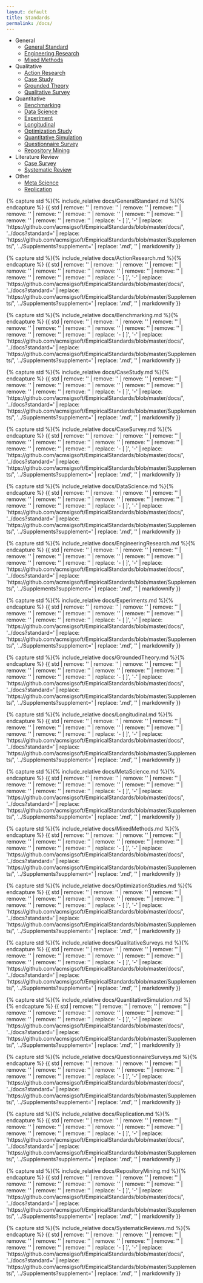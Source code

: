 ```yaml
---
layout: default
title: Standards
permalink: /docs/
---   
```


<html>
<head>
<style>

.tablinks {
  padding: 4px 10px;
  font-size: 16px;
}

.tab, .tab ul {
  list-style-type: none;
}

.tab p {
  padding: 0;
  margin-bottom: 0;
}

.tablinks:hover {
  background-color: #ddd;
}

.tabcontent {
  color: black;
  display: none;
  padding: 10px 20px;
  height: 100%;
}

</style>
<script src="../form_generator/js/read_standards.js"></script>
<script>
function openStandardFromURL(evt) {
  standardName = getParameterByName('standard')[0].replaceAll('"', '');

  var i, tabcontent, tablinks;
  tabcontent = document.getElementsByClassName("tabcontent");
  for (i = 0; i < tabcontent.length; i++) {
    tabcontent[i].style.display = "none";
  }
  tablinks = document.getElementsByClassName("tablinks");
  for (i = 0; i < tablinks.length; i++) {
    tablinks[i].className = tablinks[i].className.replace(" active", "");
  }
  document.getElementById(standardName).style.display = "block";
  document.getElementById(standardName+'_b').className += " active";
}
</script>

<!-- Google tag (gtag.js) -->
<script async src="https://www.googletagmanager.com/gtag/js?id={{ site.google_analytics }}"></script>
<script>
  window.dataLayer = window.dataLayer || [];
  function gtag(){dataLayer.push(arguments);}
  gtag('js', new Date());
  gtag('config', '{{ site.google_analytics }}');
</script>
</head>

<body onload="openStandardFromURL(event)">

<!-- Standards list/table of contents -->
<ul class="tab">
  <li>
	General
	<ul>
		<li><a id="GeneralStandard_b"        class="tablinks" href="#Display" onclick="openStandard(event, 'GeneralStandard')">General Standard</a></li>
		<li><a id="EngineeringResearch_b"    class="tablinks" href="#Display" onclick="openStandard(event, 'EngineeringResearch')">Engineering Research</a></li>
		<li><a id="MixedMethods_b"           class="tablinks" href="#Display" onclick="openStandard(event, 'MixedMethods')">Mixed Methods</a></li>
	</ul>
  </li>
  <li>
	Qualitative
	<ul>
		<li><a id="ActionResearch_b"         class="tablinks" href="#Display" onclick="openStandard(event, 'ActionResearch')">Action Research</a></li>
		<li><a id="CaseStudy_b"              class="tablinks" href="#Display" onclick="openStandard(event, 'CaseStudy')">Case Study</a></li>
		<li><a id="GroundedTheory_b"         class="tablinks" href="#Display" onclick="openStandard(event, 'GroundedTheory')">Grounded Theory</a></li>
		<li><a id="QualitativeSurvey_b"     class="tablinks" href="#Display" onclick="openStandard(event, 'QualitativeSurveys')">Qualitative Survey</a></li>
	</ul>
  </li>
  <li>
	Quantitative
	<ul>
		<li><a id="Benchmarking_b"           class="tablinks" href="#Display" onclick="openStandard(event, 'Benchmarking')">Benchmarking</a></li>
		<li><a id="DataScience_b"            class="tablinks" href="#Display" onclick="openStandard(event, 'DataScience')">Data Science</a></li>
		<li><a id="Experiment_b"            class="tablinks" href="#Display" onclick="openStandard(event, 'Experiments')">Experiment</a></li>
		<li><a id="Longitudinal_b"           class="tablinks" href="#Display" onclick="openStandard(event, 'Longitudinal')">Longitudinal</a></li>
		<li><a id="OptimizationStudy_b"    	class="tablinks" href="#Display" onclick="openStandard(event, 'OptimizationStudies')">Optimization Study</a></li>
		<li><a id="QuantitativeSimulation_b" class="tablinks" href="#Display" onclick="openStandard(event, 'QuantitativeSimulation')">Quantitative Simulation</a></li>
		<li><a id="QuestionnaireSurvey_b"   class="tablinks" href="#Display" onclick="openStandard(event, 'QuestionnaireSurveys')">Questionnaire Survey</a></li>
		<li><a id="RepositoryMining_b"       class="tablinks" href="#Display" onclick="openStandard(event, 'RepositoryMining')">Repository Mining</a></li>
	</ul>
  </li>
  <li>
	Literature Review
	<ul>
		<li><a id="CaseSurvey_b"             class="tablinks" href="#Display" onclick="openStandard(event, 'CaseSurvey')">Case Survey</a></li>
		<li><a id="SystematicReviews_b"      class="tablinks" href="#Display" onclick="openStandard(event, 'SystematicReviews')">Systematic Review</a></li>
	</ul>
  </li>
  <li>
	Other
	<ul>
		<li><a id="MetaScience_b"            class="tablinks" href="#Display" onclick="openStandard(event, 'MetaScience')">Meta Science</a></li>
		<li><a id="Replication_b"            class="tablinks" href="#Display" onclick="openStandard(event, 'Replication')">Replication</a></li>
	</ul>
  </li>
</ul>

<div id="Display">
<div id="GeneralStandard" class="tabcontent">
  <p>
    {% capture std %}{% include_relative docs/GeneralStandard.md %}{% endcapture %}
    {{ std | remove: '<standard name="General Standard">' | remove: '<checklist name="Essential">' | remove: '<checklist name="Desirable">' | remove: '<checklist name="Extraordinary">' | remove: '</checklist>' | remove: '</standard>' | remove: '<footnote>' | remove: '</footnote>' | remove: '<intro>' | remove: '<method>' | remove: '<results>' | remove: '<discussion>' | remove: '<other>' | replace: '- [ ]', '-' | replace: 'https://github.com/acmsigsoft/EmpiricalStandards/blob/master/docs/', '../docs?standard=' | replace: 'https://github.com/acmsigsoft/EmpiricalStandards/blob/master/Supplements/', '../Supplements?supplement=' | replace: '.md', '' | markdownify }}
  </p>
</div>

<div id="ActionResearch" class="tabcontent">
  <p>
    {% capture std %}{% include_relative docs/ActionResearch.md %}{% endcapture %}
    {{ std | remove: '<standard name="Action Research">' | remove: '<checklist name="Essential">' | remove: '<checklist name="Desirable">' | remove: '<checklist name="Extraordinary">' | remove: '</checklist>' | remove: '</standard>' | remove: '<footnote>' | remove: '</footnote>' | remove: '<intro>' | remove: '<method>' | remove: '<results>' | remove: '<discussion>' | remove: '<other>' | replace: '- [ ]', '-' | replace: 'https://github.com/acmsigsoft/EmpiricalStandards/blob/master/docs/', '../docs?standard=' | replace: 'https://github.com/acmsigsoft/EmpiricalStandards/blob/master/Supplements/', '../Supplements?supplement=' | replace: '.md', '' | markdownify }}
  </p>
</div>

<div id="Benchmarking" class="tabcontent">
  <p>
    {% capture std %}{% include_relative docs/Benchmarking.md %}{% endcapture %}
    {{ std | remove: '<standard name="Benchmarking (of Software Systems)">' | remove: '<checklist name="Essential">' | remove: '<checklist name="Desirable">' | remove: '<checklist name="Extraordinary">' | remove: '</checklist>' | remove: '</standard>' | remove: '<footnote>' | remove: '</footnote>' | remove: '<intro>' | remove: '<method>' | remove: '<results>' | remove: '<discussion>' | remove: '<other>' | replace: '- [ ]', '-' | replace: 'https://github.com/acmsigsoft/EmpiricalStandards/blob/master/docs/', '../docs?standard=' | replace: 'https://github.com/acmsigsoft/EmpiricalStandards/blob/master/Supplements/', '../Supplements?supplement=' | replace: '.md', '' | markdownify }}
  </p>
</div>

<div id="CaseStudy" class="tabcontent">
  <p>
    {% capture std %}{% include_relative docs/CaseStudy.md %}{% endcapture %}
    {{ std | remove: '<standard name="Case Study and Ethnography">' | remove: '<checklist name="Essential">' | remove: '<checklist name="Desirable">' | remove: '<checklist name="Extraordinary">' | remove: '</checklist>' | remove: '</standard>' | remove: '<footnote>' | remove: '</footnote>' | remove: '<intro>' | remove: '<method>' | remove: '<results>' | remove: '<discussion>' | remove: '<other>' | replace: '- [ ]', '-' | replace: 'https://github.com/acmsigsoft/EmpiricalStandards/blob/master/docs/', '../docs?standard=' | replace: 'https://github.com/acmsigsoft/EmpiricalStandards/blob/master/Supplements/', '../Supplements?supplement=' | replace: '.md', '' | markdownify }}
  </p>
</div>

<div id="CaseSurvey" class="tabcontent">
  <p>
    {% capture std %}{% include_relative docs/CaseSurvey.md %}{% endcapture %}
    {{ std | remove: '<standard name="Case Survey">' | remove: '<checklist name="Essential">' | remove: '<checklist name="Desirable">' | remove: '<checklist name="Extraordinary">' | remove: '</checklist>' | remove: '</standard>' | remove: '<footnote>' | remove: '</footnote>' | remove: '<intro>' | remove: '<method>' | remove: '<results>' | remove: '<discussion>' | remove: '<other>' | replace: '- [ ]', '-' | replace: 'https://github.com/acmsigsoft/EmpiricalStandards/blob/master/docs/', '../docs?standard=' | replace: 'https://github.com/acmsigsoft/EmpiricalStandards/blob/master/Supplements/', '../Supplements?supplement=' | replace: '.md', '' | markdownify }}
  </p>
</div>

<div id="DataScience" class="tabcontent">
  <p>
    {% capture std %}{% include_relative docs/DataScience.md %}{% endcapture %}
    {{ std | remove: '<standard name="Data Science">' | remove: '<checklist name="Essential">' | remove: '<checklist name="Desirable">' | remove: '<checklist name="Extraordinary">' | remove: '</checklist>' | remove: '</standard>' | remove: '<footnote>' | remove: '</footnote>' | remove: '<intro>' | remove: '<method>' | remove: '<results>' | remove: '<discussion>' | remove: '<other>' | replace: '- [ ]', '-' | replace: 'https://github.com/acmsigsoft/EmpiricalStandards/blob/master/docs/', '../docs?standard=' | replace: 'https://github.com/acmsigsoft/EmpiricalStandards/blob/master/Supplements/', '../Supplements?supplement=' | replace: '.md', '' | markdownify }}
  </p>
</div>

<div id="EngineeringResearch" class="tabcontent">
  <p>
    {% capture std %}{% include_relative docs/EngineeringResearch.md %}{% endcapture %}
    {{ std | remove: '<standard name="Engineering Methods">' | remove: '<checklist name="Essential">' | remove: '<checklist name="Desirable">' | remove: '<checklist name="Extraordinary">' | remove: '</checklist>' | remove: '</standard>' | remove: '<footnote>' | remove: '</footnote>' | remove: '<intro>' | remove: '<method>' | remove: '<results>' | remove: '<discussion>' | remove: '<other>' | replace: '- [ ]', '-' | replace: 'https://github.com/acmsigsoft/EmpiricalStandards/blob/master/docs/', '../docs?standard=' | replace: 'https://github.com/acmsigsoft/EmpiricalStandards/blob/master/Supplements/', '../Supplements?supplement=' | replace: '.md', '' | markdownify }}
  </p>
</div>

<div id="Experiments" class="tabcontent">
  <p>
    {% capture std %}{% include_relative docs/Experiments.md %}{% endcapture %}
    {{ std | remove: '<standard name="Experiments (with Human Participants)">' | remove: '<checklist name="Essential">' | remove: '<checklist name="Desirable">' | remove: '<checklist name="Extraordinary">' | remove: '</checklist>' | remove: '</standard>' | remove: '<footnote>' | remove: '</footnote>' | remove: '<intro>' | remove: '<method>' | remove: '<results>' | remove: '<discussion>' | remove: '<other>' | replace: '- [ ]', '-' | replace: 'https://github.com/acmsigsoft/EmpiricalStandards/blob/master/docs/', '../docs?standard=' | replace: 'https://github.com/acmsigsoft/EmpiricalStandards/blob/master/Supplements/', '../Supplements?supplement=' | replace: '.md', '' | markdownify }}
  </p>
</div>

<div id="GroundedTheory" class="tabcontent">
  <p>
    {% capture std %}{% include_relative docs/GroundedTheory.md %}{% endcapture %}
    {{ std | remove: '<standard name="Grounded Theory">' | remove: '<checklist name="Essential">' | remove: '<checklist name="Desirable">' | remove: '<checklist name="Extraordinary">' | remove: '</checklist>' | remove: '</standard>' | remove: '<footnote>' | remove: '</footnote>' | remove: '<intro>' | remove: '<method>' | remove: '<results>' | remove: '<discussion>' | remove: '<other>' | replace: '- [ ]', '-' | replace: 'https://github.com/acmsigsoft/EmpiricalStandards/blob/master/docs/', '../docs?standard=' | replace: 'https://github.com/acmsigsoft/EmpiricalStandards/blob/master/Supplements/', '../Supplements?supplement=' | replace: '.md', '' | markdownify }}
  </p>
</div>

<div id="Longitudinal" class="tabcontent">
  <p>
    {% capture std %}{% include_relative docs/Longitudinal.md %}{% endcapture %}
    {{ std | remove: '<standard name="Longitudinal">' | remove: '<checklist name="Essential">' | remove: '<checklist name="Desirable">' | remove: '<checklist name="Extraordinary">' | remove: '</checklist>' | remove: '</standard>' | remove: '<footnote>' | remove: '</footnote>' | remove: '<intro>' | remove: '<method>' | remove: '<results>' | remove: '<discussion>' | remove: '<other>' | replace: '- [ ]', '-' | replace: 'https://github.com/acmsigsoft/EmpiricalStandards/blob/master/docs/', '../docs?standard=' | replace: 'https://github.com/acmsigsoft/EmpiricalStandards/blob/master/Supplements/', '../Supplements?supplement=' | replace: '.md', '' | markdownify }}
  </p>
</div>

<div id="MetaScience" class="tabcontent">
  <p>
    {% capture std %}{% include_relative docs/MetaScience.md %}{% endcapture %}
    {{ std | remove: '<standard name="Meta Science">' | remove: '<checklist name="Essential">' | remove: '<checklist name="Desirable">' | remove: '<checklist name="Extraordinary">' | remove: '</checklist>' | remove: '</standard>' | remove: '<footnote>' | remove: '</footnote>' | remove: '<intro>' | remove: '<method>' | remove: '<results>' | remove: '<discussion>' | remove: '<other>' | replace: '- [ ]', '-' | replace: 'https://github.com/acmsigsoft/EmpiricalStandards/blob/master/docs/', '../docs?standard=' | replace: 'https://github.com/acmsigsoft/EmpiricalStandards/blob/master/Supplements/', '../Supplements?supplement=' | replace: '.md', '' | markdownify }}
  </p>
</div>

<div id="MixedMethods" class="tabcontent">
  <p>
    {% capture std %}{% include_relative docs/MixedMethods.md %}{% endcapture %}
    {{ std | remove: '<standard name="Mixed Methods">' | remove: '<checklist name="Essential">' | remove: '<checklist name="Desirable">' | remove: '<checklist name="Extraordinary">' | remove: '</checklist>' | remove: '</standard>' | remove: '<footnote>' | remove: '</footnote>' | remove: '<intro>' | remove: '<method>' | remove: '<results>' | remove: '<discussion>' | remove: '<other>' | replace: '- [ ]', '-' | replace: 'https://github.com/acmsigsoft/EmpiricalStandards/blob/master/docs/', '../docs?standard=' | replace: 'https://github.com/acmsigsoft/EmpiricalStandards/blob/master/Supplements/', '../Supplements?supplement=' | replace: '.md', '' | markdownify }}
  </p>
</div>

<div id="OptimizationStudies" class="tabcontent">
  <p>
    {% capture std %}{% include_relative docs/OptimizationStudies.md %}{% endcapture %}
    {{ std | remove: '<standard name="Optimization Studies">' | remove: '<checklist name="Essential">' | remove: '<checklist name="Desirable">' | remove: '<checklist name="Extraordinary">' | remove: '</checklist>' | remove: '</standard>' | remove: '<footnote>' | remove: '</footnote>' | remove: '<intro>' | remove: '<method>' | remove: '<results>' | remove: '<discussion>' | remove: '<other>' | replace: '- [ ]', '-' | replace: 'https://github.com/acmsigsoft/EmpiricalStandards/blob/master/docs/', '../docs?standard=' | replace: 'https://github.com/acmsigsoft/EmpiricalStandards/blob/master/Supplements/', '../Supplements?supplement=' | replace: '.md', '' | markdownify }}
  </p>
</div>

<div id="QualitativeSurveys" class="tabcontent">
  <p>
    {% capture std %}{% include_relative docs/QualitativeSurveys.md %}{% endcapture %}
    {{ std | remove: '<standard name="Qualitative Surveys (Interview Studies)">' | remove: '<checklist name="Essential">' | remove: '<checklist name="Desirable">' | remove: '<checklist name="Extraordinary">' | remove: '</checklist>' | remove: '</standard>' | remove: '<footnote>' | remove: '</footnote>' | remove: '<intro>' | remove: '<method>' | remove: '<results>' | remove: '<discussion>' | remove: '<other>' | replace: '- [ ]', '-' | replace: 'https://github.com/acmsigsoft/EmpiricalStandards/blob/master/docs/', '../docs?standard=' | replace: 'https://github.com/acmsigsoft/EmpiricalStandards/blob/master/Supplements/', '../Supplements?supplement=' | replace: '.md', '' | markdownify }}
  </p>
</div>

<div id="QuantitativeSimulation" class="tabcontent">
  <p>
    {% capture std %}{% include_relative docs/QuantitativeSimulation.md %}{% endcapture %}
    {{ std | remove: '<standard name="Simulation">' | remove: '<checklist name="Essential">' | remove: '<checklist name="Desirable">' | remove: '<checklist name="Extraordinary">' | remove: '</checklist>' | remove: '</standard>' | remove: '<footnote>' | remove: '</footnote>' | remove: '<intro>' | remove: '<method>' | remove: '<results>' | remove: '<discussion>' | remove: '<other>' | replace: '- [ ]', '-' | replace: 'https://github.com/acmsigsoft/EmpiricalStandards/blob/master/docs/', '../docs?standard=' | replace: 'https://github.com/acmsigsoft/EmpiricalStandards/blob/master/Supplements/', '../Supplements?supplement=' | replace: '.md', '' | markdownify }}
  </p>
</div>

<div id="QuestionnaireSurveys" class="tabcontent">
  <p>
    {% capture std %}{% include_relative docs/QuestionnaireSurveys.md %}{% endcapture %}
    {{ std | remove: '<standard name="Questionnaire Surveys">' | remove: '<checklist name="Essential">' | remove: '<checklist name="Desirable">' | remove: '<checklist name="Extraordinary">' | remove: '</checklist>' | remove: '</standard>' | remove: '<footnote>' | remove: '</footnote>' | remove: '<intro>' | remove: '<method>' | remove: '<results>' | remove: '<discussion>' | remove: '<other>' | replace: '- [ ]', '-' | replace: 'https://github.com/acmsigsoft/EmpiricalStandards/blob/master/docs/', '../docs?standard=' | replace: 'https://github.com/acmsigsoft/EmpiricalStandards/blob/master/Supplements/', '../Supplements?supplement=' | replace: '.md', '' | markdownify }}
  </p>
</div>

<div id="Replication" class="tabcontent">
  <p>
    {% capture std %}{% include_relative docs/Replication.md %}{% endcapture %}
    {{ std | remove: '<standard name="Replication">' | remove: '<checklist name="Essential">' | remove: '<checklist name="Desirable">' | remove: '<checklist name="Extraordinary">' | remove: '</checklist>' | remove: '</standard>' | remove: '<footnote>' | remove: '</footnote>' | remove: '<intro>' | remove: '<method>' | remove: '<results>' | remove: '<discussion>' | remove: '<other>' | replace: '- [ ]', '-' | replace: 'https://github.com/acmsigsoft/EmpiricalStandards/blob/master/docs/', '../docs?standard=' | replace: 'https://github.com/acmsigsoft/EmpiricalStandards/blob/master/Supplements/', '../Supplements?supplement=' | replace: '.md', '' | markdownify }}
  </p>
</div>
    
<div id="RepositoryMining" class="tabcontent">
  <p>
    {% capture std %}{% include_relative docs/RepositoryMining.md %}{% endcapture %}
    {{ std | remove: '<standard name="Repository Mining">' | remove: '<checklist name="Essential">' | remove: '<checklist name="Desirable">' | remove: '<checklist name="Extraordinary">' | remove: '</checklist>' | remove: '</standard>' | remove: '<footnote>' | remove: '</footnote>' | remove: '<intro>' | remove: '<method>' | remove: '<results>' | remove: '<discussion>' | remove: '<other>' | replace: '- [ ]', '-' | replace: 'https://github.com/acmsigsoft/EmpiricalStandards/blob/master/docs/', '../docs?standard=' | replace: 'https://github.com/acmsigsoft/EmpiricalStandards/blob/master/Supplements/', '../Supplements?supplement=' | replace: '.md', '' | markdownify }}
  </p>
</div>

<div id="SystematicReviews" class="tabcontent">
  <p>
    {% capture std %}{% include_relative docs/SystematicReviews.md %}{% endcapture %}
    {{ std | remove: '<standard name="Systematic Reviews">' | remove: '<checklist name="Essential">' | remove: '<checklist name="Desirable">' | remove: '<checklist name="Extraordinary">' | remove: '</checklist>' | remove: '</standard>' | remove: '<footnote>' | remove: '</footnote>' | remove: '<intro>' | remove: '<method>' | remove: '<results>' | remove: '<discussion>' | remove: '<other>' | replace: '- [ ]', '-' | replace: 'https://github.com/acmsigsoft/EmpiricalStandards/blob/master/docs/', '../docs?standard=' | replace: 'https://github.com/acmsigsoft/EmpiricalStandards/blob/master/Supplements/', '../Supplements?supplement=' | replace: '.md', '' | markdownify }}
  </p>
</div>
</div>

<script>
function openStandard(evt, standardName) {
  var i, tabcontent, tablinks;

  tabcontent = document.getElementsByClassName("tabcontent");
  for (i = 0; i < tabcontent.length; i++) {
    tabcontent[i].style.display = "none";
  }
  tablinks = document.getElementsByClassName("tablinks");
  for (i = 0; i < tablinks.length; i++) {
    tablinks[i].className = tablinks[i].className.replace(" active", "");
  }
  document.getElementById(standardName).style.display = "block";
  evt.currentTarget.className += " active";
  window.history.replaceState('', '', '?standard='+standardName);
}
</script>